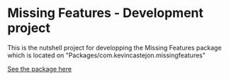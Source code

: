 # Missing Features - Development project

This is the nutshell project for developping the Missing Features package which is located on "Packages/com.kevincastejon.missingfeatures"

[See the package here](https://github.com/kevincastejon/Unity-Missing-Features/tree/main/Packages/com.kevincastejon.missingfeatures)
